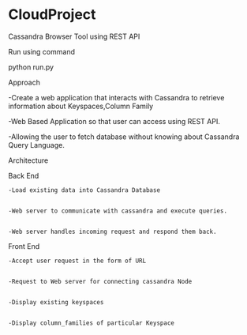 CloudProject
============

Cassandra Browser Tool using REST API

Run using command

python run.py


Approach


-Create a web application that interacts with Cassandra to retrieve information about Keyspaces,Column Family


-Web Based Application so that user can access using REST API.


-Allowing the user to fetch database without knowing about Cassandra Query Language.

Architecture

  Back End


    -Load existing data into Cassandra Database


    -Web server to communicate with cassandra and execute queries.


    -Web server handles incoming request and respond them back.

  Front End


    -Accept user request in the form of URL


    -Request to Web server for connecting cassandra Node


    -Display existing keyspaces


    -Display column_families of particular Keyspace
